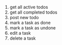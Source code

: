 1. get all active todos
2. get all completed todos
3. post new todo
4. mark a task as done
5. mark a task as undone
6. edit a task
7. delete a task

